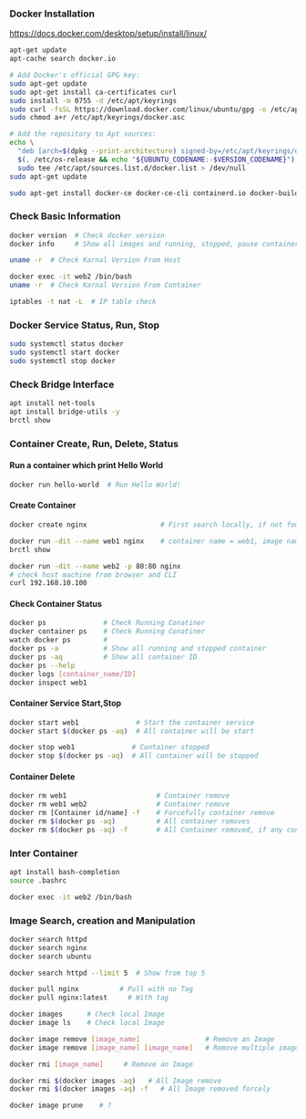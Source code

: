 

### Docker Installation 
https://docs.docker.com/desktop/setup/install/linux/

```bash
apt-get update
apt-cache search docker.io
```

```bash
# Add Docker's official GPG key:
sudo apt-get update
sudo apt-get install ca-certificates curl
sudo install -m 0755 -d /etc/apt/keyrings
sudo curl -fsSL https://download.docker.com/linux/ubuntu/gpg -o /etc/apt/keyrings/docker.asc
sudo chmod a+r /etc/apt/keyrings/docker.asc

# Add the repository to Apt sources:
echo \
  "deb [arch=$(dpkg --print-architecture) signed-by=/etc/apt/keyrings/docker.asc] https://download.docker.com/linux/ubuntu \
  $(. /etc/os-release && echo "${UBUNTU_CODENAME:-$VERSION_CODENAME}") stable" | \
  sudo tee /etc/apt/sources.list.d/docker.list > /dev/null
sudo apt-get update
```

```bash
sudo apt-get install docker-ce docker-ce-cli containerd.io docker-buildx-plugin docker-compose-plugin
```

### Check Basic Information 
```bash
docker version  # Check docker version 
docker info     # Show all images and running, stopped, pause container, Check CPU, Memory

uname -r  # Check Karnal Version From Host

docker exec -it web2 /bin/bash
uname -r  # Check Karnal Version From Container

iptables -t nat -L  # IP table check 
```

### Docker Service Status, Run, Stop
```bash
sudo systemctl status docker
sudo systemctl start docker
sudo systemctl stop docker
```

### Check Bridge Interface 
```bash
apt install net-tools
apt install bridge-utils -y
brctl show
```

### Container Create, Run, Delete, Status
#### Run a container which print Hello World
```bash
docker run hello-world  # Run Hello World!
```

#### Create Container
```bash
docker create nginx                  # First search locally, if not found the it will download.  but not start

docker run -dit --name web1 nginx    # container name = web1, image name = ngnex
brctl show

docker run -dit --name web2 -p 80:80 nginx
# check host machine from browser and CLI
curl 192.168.10.100

```

#### Check Container Status
```bash
docker ps              # Check Running Conatiner
docker container ps    # Check Running Conatiner
watch docker ps        # 
docker ps -a           # Show all running and stopped container 
docker ps -aq          # Show all container ID
docker ps --help
docker logs [container_name/ID]
docker inspect web1
```


#### Container Service Start,Stop
```bash
docker start web1              # Start the container service
docker start $(docker ps -aq)  # All container will be start 

docker stop web1              # Container stopped
docker stop $(docker ps -aq)  # All container will be stopped 
```
#### Container Delete
```bash
docker rm web1                      # Container remove 
docker rm web1 web2                 # Container remove 
docker rm [Container id/name] -f    # Forcefully container remove
docker rm $(docker ps -aq)          # All container removes
docker rm $(docker ps -aq) -f       # All Container removed, if any container running state, it will be removed.
```

### Inter Container
```bash
apt install bash-completion
source .bashrc

docker exec -it web2 /bin/bash
```

### Image Search, creation and Manipulation
```bash
docker search httpd
docker search nginx
docker search ubuntu  

docker search httpd --limit 5  # Show from top 5

docker pull nginx          # Pull with no Tag
docker pull nginx:latest	 # With tag

docker images      # Check local Image
docker image ls    # Check local Image

docker image remove [image_name]                # Remove an Image
docker image remove [image_name] [image_name]   # Remove multiple image

docker rmi [image_name]     # Remove an Image

docker rmi $(docker images -aq)   # All Image remove
docker rmi $(docker images -aq) -f   # All Image removed forcely

docker image prune    # ?



```

